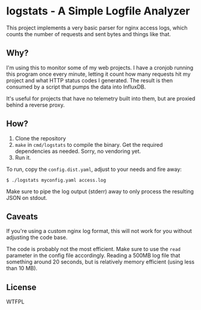 # logstats - A Simple Logfile Analyzer

This project implements a very basic parser for nginx access logs, which counts
the number of requests and sent bytes and things like that.

## Why?

I'm using this to monitor some of my web projects. I have a cronjob running this
program once every minute, letting it count how many requests hit my project and
what HTTP status codes I generated. The result is then consumed by a script that
pumps the data into InfluxDB.

It's useful for projects that have no telemetry built into them, but are proxied
behind a reverse proxy.

## How?

1. Clone the repository
2. `make` in `cmd/logstats` to compile the binary. Get the required dependencies
   as needed. Sorry, no vendoring yet.
3. Run it.

To run, copy the `config.dist.yaml`, adjust to your needs and fire away:

    $ ./logstats myconfig.yaml access.log

Make sure to pipe the log output (stderr) away to only process the resulting
JSON on stdout.

## Caveats

If you're using a custom nginx log format, this will not work for you without
adjusting the code base.

The code is probably not the most efficient. Make sure to use the `read` parameter
in the config file accordingly. Reading a 500MB log file that something around
20 seconds, but is relatively memory efficient (using less than 10 MB).

## License

WTFPL
